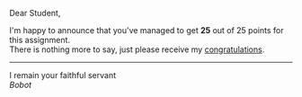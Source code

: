 Dear Student,

I'm happy to announce that you've managed to get **25** out of 25 points for this assignment.\
There is nothing more to say, just please receive my [congratulations](https://youtu.be/1Bix44C1EzY).

-----------
I remain your faithful servant\
_Bobot_